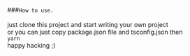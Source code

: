 ###```How to use.```<br />  
just clone this project and start writing your own project <br />
or you can just copy package.json file and tsconfig.json then <br />
```yarn``` <br />
happy hacking ;)
